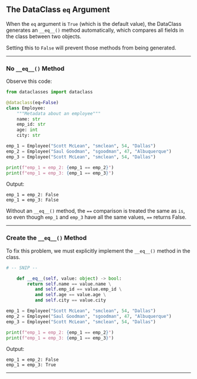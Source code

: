 ## The DataClass `eq` Argument

When the `eq` argument is `True` (which is the default value), the DataClass 
generates an `__eq__()` method automatically, which compares all fields in 
the class between two objects.

Setting this to `False` will prevent those methods from being generated.

---

### No `__eq__()` Method

Observe this code:

```python
from dataclasses import dataclass

@dataclass(eq=False)
class Employee:
    """Metadata about an employee"""
    name: str
    emp_id: str
    age: int
    city: str

emp_1 = Employee("Scott McLean", "smclean", 54, "Dallas")
emp_2 = Employee("Saul Goodman", "sgoodman", 47, "Albuquerque")
emp_3 = Employee("Scott McLean", "smclean", 54, "Dallas")

print(f"emp_1 = emp_2: {emp_1 == emp_2}")
print(f"emp_1 = emp_3: {emp_1 == emp_3}")
```

Output:

```
emp_1 = emp_2: False
emp_1 = emp_3: False
```

Without an `__eq__()` method, the `==` comparison is treated the same as `is`,
so even though `emp_1` and `emp_3` have all the same values, `==` returns 
False.

---

### Create the `__eq__()` Method

To fix this problem, we must explicitly implement the `__eq__()` method
in the class.

```python
# -- SNIP --

    def __eq__(self, value: object) -> bool:
        return self.name == value.name \
           and self.emp_id == value.emp_id \
           and self.age == value.age \
           and self.city == value.city

emp_1 = Employee("Scott McLean", "smclean", 54, "Dallas")
emp_2 = Employee("Saul Goodman", "sgoodman", 47, "Albuquerque")
emp_3 = Employee("Scott McLean", "smclean", 54, "Dallas")

print(f"emp_1 = emp_2: {emp_1 == emp_2}")
print(f"emp_1 = emp_3: {emp_1 == emp_3}")
```

Output:

```
emp_1 = emp_2: False
emp_1 = emp_3: True
```

---
